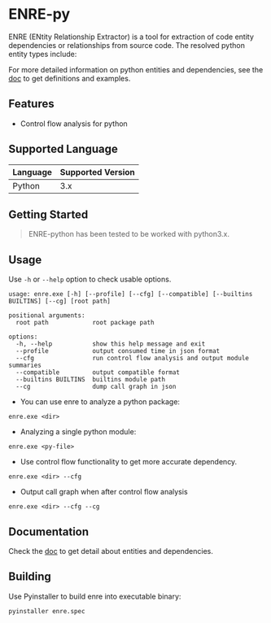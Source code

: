 # ENRE-py

ENRE (ENtity Relationship Extractor) is a tool for extraction of code entity dependencies or relationships from source code. The resolved python entity types include:


For more detailed information on python entities and dependencies, see the [doc](./docs) to get definitions and examples.
## Features
- Control flow analysis for python

## Supported Language
|Language|Supported Version|
|-|-|
|Python|3.x|

## Getting Started
> ENRE-python has been tested to be worked with python3.x.




## Usage
Use `-h` or `--help` option to check usable options.
```shell
usage: enre.exe [-h] [--profile] [--cfg] [--compatible] [--builtins BUILTINS] [--cg] [root path]

positional arguments:
  root path            root package path

options:
  -h, --help           show this help message and exit
  --profile            output consumed time in json format
  --cfg                run control flow analysis and output module summaries
  --compatible         output compatible format
  --builtins BUILTINS  builtins module path
  --cg                 dump call graph in json

```

- You can use enre to analyze a python package:
```
enre.exe <dir>
```

- Analyzing a single python module:
```
enre.exe <py-file>
```

- Use control flow functionality to get more accurate dependency.
```shell
enre.exe <dir> --cfg
```

- Output call graph when after control flow analysis
```shell
enre.exe <dir> --cfg --cg
```

## Documentation

Check the [doc](./docs) to get detail about entities and dependencies.

## Building
Use Pyinstaller to build enre into executable binary:
```shell
pyinstaller enre.spec
```
